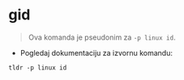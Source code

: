 # gid

> Ova komanda je pseudonim za `-p linux id`.

- Pogledaj dokumentaciju za izvornu komandu:

`tldr -p linux id`
